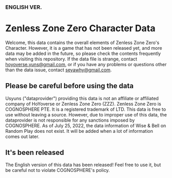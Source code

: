 ### ENGLISH VER.

# Zenless Zone Zero Character Data
Welcome, this data contains the overall elements of Zenless Zone Zero's Character.
However, it is a game that has not been released yet, and more data may be added in the future, so please check the contents frequently when visiting this repository. If the data file is strange, contact hoyoverse.yuns@gmail.com, or if you have any problems or questions other than the data issue, contact seyawhy@gmail.com.

## Please be careful before using the data
Usyuns ("dataprovider") providing this data is not an affiliate or affiliated company of HoYoverse or Zenless Zone Zero (ZZZ). Zenless Zone Zero is COGNOSPHERE PTE. It is a registered trademark of LTD. This data is free to use without leaving a source. However, due to improper use of this data, the dataprovider is not responsible for any sanctions imposed by COGNOSPHERE. As of July 25, 2022, the data information of Wise & Bell on Random Play does not exist. It will be added when a lot of information comes out later.

## It's been released
The English version of this data has been released! Feel free to use it, but be careful not to violate COGNOSPHERE's policy.
